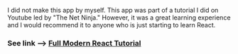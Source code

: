 I did not make this app by myself. This app was part of a tutorial I did on Youtube led by "The Net Ninja." However, it was a great learning experience and I would recommend it to anyone who is just starting to learn React.


### See link --> [Full Modern React Tutorial](https://www.youtube.com/playlist?list=PL4cUxeGkcC9gZD-Tvwfod2gaISzfRiP9d)
